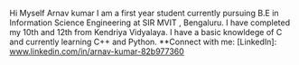 Hi Myself Arnav kumar 
I am a first year student currently pursuing B.E in Information Science Engineering at SIR MVIT , Bengaluru. I have completed my 10th and 12th from Kendriya Vidyalaya.
I have a basic knowldege of C and currently learning C++ and Python.
**Connect with me:
[LinkedIn]: www.linkedin.com/in/arnav-kumar-82b977360
